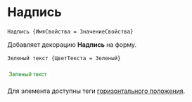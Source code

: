 # Надпись

```text
Надпись {ИмяСвойства = ЗначениеСвойства}
```

Добавляет декорацию **Надпись** на форму.

```text
Зеленый текст {ЦветТекста = Зеленый}
```

<kbd> ![Надпись зеленого цвета](./_images/label-green.png) </kbd>

Для элемента доступны теги [горизонтального положения](ГоризонтальноеПоложение.md).
